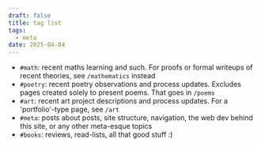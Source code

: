 ```yaml
---
draft: false
title: tag list
tags:
  - meta
date: 2025-04-04
---
```

- `#math`: recent maths learning and such. For proofs or formal writeups of recent theories, see `/mathematics` instead
- `#poetry`: recent poetry observations and process updates. Excludes pages created solely to present poems. That goes in `/poems`
- `#art`: recent art project descriptions and process updates. For a 'portfolio'-type page, see `/art`
- `#meta`: posts about posts, site structure, navigation, the web dev behind this site, or any other meta-esque topics
- `#books`: reviews, read-lists, all that good stuff :)
